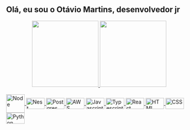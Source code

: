 ## Olá, eu sou o Otávio Martins, desenvolvedor jr
<link rel="stylesheet" href="styles.css">
<div align="center" class="title">
  <a href="https://github.com/otaviomartinss">
  <img height="180em" src="https://github-readme-stats.vercel.app/api?username=otaviomartinss&show_icons=true&theme=dracula&include_all_commits=true&count_private=true"/>
  <img height="180em" src="https://github-readme-stats.vercel.app/api/top-langs/?username=otaviomartinss&layout=compact&langs_count=8&theme=dracula"/>
</div>

<div class="title"><br>
  <img align="center" alt="Node" height="50" width="50" src="https://cdn.jsdelivr.net/gh/devicons/devicon/icons/nodejs/nodejs-plain-wordmark.svg">
  <img align="center" alt="Nest" height="30" width="50" src="https://cdn.jsdelivr.net/gh/devicons/devicon/icons/nestjs/nestjs-plain.svg">
  <img align="center" alt="Postgres" height="30" width="50" src="https://cdn.jsdelivr.net/gh/devicons/devicon/icons/postgresql/postgresql-plain.svg">
  <img align="center" alt="AWS" height="30" width="50" src="https://cdn.jsdelivr.net/gh/devicons/devicon/icons/amazonwebservices/amazonwebservices-original-wordmark.svg">
  <img align="center" alt="Javascript" height="30" width="50" src=>
  <img align="center" alt="Typescript" height="30" width="50" src=>
  <img align="center" alt="React" height="30" width="50" src=>
  <img align="center" alt="HTML" height="30" width="50" src=>
  <img align="center" alt="CSS" height="30" width="50" src=>
  <img align="center" alt="Python" height="30" width="50" src=>
</div>
